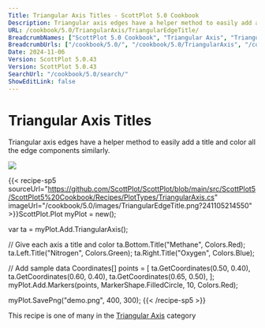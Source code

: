 ```yaml
---
Title: Triangular Axis Titles - ScottPlot 5.0 Cookbook
Description: Triangular axis edges have a helper method to easily add a title and color all the edge components similarly.
URL: /cookbook/5.0/TriangularAxis/TriangularEdgeTitle/
BreadcrumbNames: ["ScottPlot 5.0 Cookbook", "Triangular Axis", "Triangular Axis Titles"]
BreadcrumbUrls: ["/cookbook/5.0/", "/cookbook/5.0/TriangularAxis", "/cookbook/5.0/TriangularAxis/TriangularEdgeTitle"]
Date: 2024-11-06
Version: ScottPlot 5.0.43
Version: ScottPlot 5.0.43
SearchUrl: "/cookbook/5.0/search/"
ShowEditLink: false
---
```



<div class='d-flex align-items-center mt-5'>
<h1 class='me-2 text-dark my-0 border-0'>Triangular Axis Titles</h1>
</div>

Triangular axis edges have a helper method to easily add a title and color all the edge components similarly.

[![](/cookbook/5.0/images/TriangularEdgeTitle.png?241105214550)](/cookbook/5.0/images/TriangularEdgeTitle.png?241105214550)

{{< recipe-sp5 sourceUrl="https://github.com/ScottPlot/ScottPlot/blob/main/src/ScottPlot5/ScottPlot5%20Cookbook/Recipes/PlotTypes/TriangularAxis.cs" imageUrl="/cookbook/5.0/images/TriangularEdgeTitle.png?241105214550" >}}ScottPlot.Plot myPlot = new();

var ta = myPlot.Add.TriangularAxis();

// Give each axis a title and color
ta.Bottom.Title("Methane", Colors.Red);
ta.Left.Title("Nitrogen", Colors.Green);
ta.Right.Title("Oxygen", Colors.Blue);

// Add sample data
Coordinates[] points = [
    ta.GetCoordinates(0.50, 0.40),
    ta.GetCoordinates(0.60, 0.40),
    ta.GetCoordinates(0.65, 0.50),
];
myPlot.Add.Markers(points, MarkerShape.FilledCircle, 10, Colors.Red);

myPlot.SavePng("demo.png", 400, 300);
{{< /recipe-sp5 >}}

<div class='my-5 text-center'>This recipe is one of many in the <a href='/cookbook/5.0/TriangularAxis'>Triangular Axis</a> category</div>


